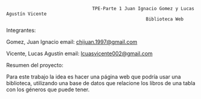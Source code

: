                                    TPE-Parte 1 Juan Ignacio Gomez y Lucas Agustín Vicente
                                                        Biblioteca Web

Integrantes:

Gomez, Juan Ignacio
email: chijuan.1997@gmail.com

Vicente, Lucas Agustín
email: lcuasvicente002@gmail.com


Resumen del proyecto:

Para este trabajo la idea es hacer una página web que podría usar una biblioteca, utilizando una base de datos que relacione los libros de una tabla con los géneros que puede tener.